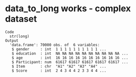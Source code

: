 # data_to_long works - complex dataset

    Code
      str(long)
    Output
      'data.frame':	70000 obs. of  6 variables:
       $ gender     : int  1 1 1 1 1 1 1 1 1 1 ...
       $ education  : int  NA NA NA NA NA NA NA NA NA NA ...
       $ age        : int  16 16 16 16 16 16 16 16 16 16 ...
       $ Participant: num  61617 61617 61617 61617 61617 ...
       $ Item       : chr  "A1" "A2" "A3" "A4" ...
       $ Score      : int  2 4 3 4 4 2 3 3 4 4 ...
